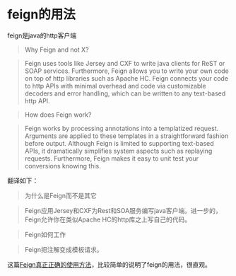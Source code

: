# feign的用法

feign是java的http客户端


>Why Feign and not X?

>Feign uses tools like Jersey and CXF to write java clients for ReST or SOAP services. Furthermore, Feign allows you to write your own code on top of http libraries such as Apache HC. Feign connects your code to http APIs with minimal overhead and code via customizable decoders and error handling, which can be written to any text-based http API.

>How does Feign work?

>Feign works by processing annotations into a templatized request. Arguments are applied to these templates in a straightforward fashion before output. Although Feign is limited to supporting text-based APIs, it dramatically simplifies system aspects such as replaying requests. Furthermore, Feign makes it easy to unit test your conversions knowing this.

翻译如下：

>为什么是Feign而不是其它

>Feign应用Jersey和CXF为Rest和SOA服务编写java客户端。进一步的，Feign允许你在类似Apache HC的http库之上写自己的代码。

>Feign如何工作

>Feign把注解变成模板请求。


这篇[Feign真正正确的使用方法](https://www.jianshu.com/p/3d597e9d2d67)，比较简单的说明了feign的用法，很直观。